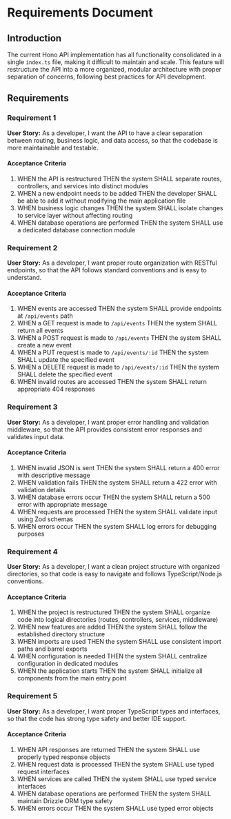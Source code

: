 # Requirements Document

## Introduction

The current Hono API implementation has all functionality consolidated in a single `index.ts` file, making it difficult to maintain and scale. This feature will restructure the API into a more organized, modular architecture with proper separation of concerns, following best practices for API development.

## Requirements

### Requirement 1

**User Story:** As a developer, I want the API to have a clear separation between routing, business logic, and data access, so that the codebase is more maintainable and testable.

#### Acceptance Criteria

1. WHEN the API is restructured THEN the system SHALL separate routes, controllers, and services into distinct modules
2. WHEN a new endpoint needs to be added THEN the developer SHALL be able to add it without modifying the main application file
3. WHEN business logic changes THEN the system SHALL isolate changes to service layer without affecting routing
4. WHEN database operations are performed THEN the system SHALL use a dedicated database connection module

### Requirement 2

**User Story:** As a developer, I want proper route organization with RESTful endpoints, so that the API follows standard conventions and is easy to understand.

#### Acceptance Criteria

1. WHEN events are accessed THEN the system SHALL provide endpoints at `/api/events` path
2. WHEN a GET request is made to `/api/events` THEN the system SHALL return all events
3. WHEN a POST request is made to `/api/events` THEN the system SHALL create a new event
4. WHEN a PUT request is made to `/api/events/:id` THEN the system SHALL update the specified event
5. WHEN a DELETE request is made to `/api/events/:id` THEN the system SHALL delete the specified event
6. WHEN invalid routes are accessed THEN the system SHALL return appropriate 404 responses

### Requirement 3

**User Story:** As a developer, I want proper error handling and validation middleware, so that the API provides consistent error responses and validates input data.

#### Acceptance Criteria

1. WHEN invalid JSON is sent THEN the system SHALL return a 400 error with descriptive message
2. WHEN validation fails THEN the system SHALL return a 422 error with validation details
3. WHEN database errors occur THEN the system SHALL return a 500 error with appropriate message
4. WHEN requests are processed THEN the system SHALL validate input using Zod schemas
5. WHEN errors occur THEN the system SHALL log errors for debugging purposes

### Requirement 4

**User Story:** As a developer, I want a clean project structure with organized directories, so that code is easy to navigate and follows TypeScript/Node.js conventions.

#### Acceptance Criteria

1. WHEN the project is restructured THEN the system SHALL organize code into logical directories (routes, controllers, services, middleware)
2. WHEN new features are added THEN the system SHALL follow the established directory structure
3. WHEN imports are used THEN the system SHALL use consistent import paths and barrel exports
4. WHEN configuration is needed THEN the system SHALL centralize configuration in dedicated modules
5. WHEN the application starts THEN the system SHALL initialize all components from the main entry point

### Requirement 5

**User Story:** As a developer, I want proper TypeScript types and interfaces, so that the code has strong type safety and better IDE support.

#### Acceptance Criteria

1. WHEN API responses are returned THEN the system SHALL use properly typed response objects
2. WHEN request data is processed THEN the system SHALL use typed request interfaces
3. WHEN services are called THEN the system SHALL use typed service interfaces
4. WHEN database operations are performed THEN the system SHALL maintain Drizzle ORM type safety
5. WHEN errors occur THEN the system SHALL use typed error objects